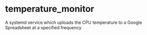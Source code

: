 # temperature_monitor
A systemd service which uploads the CPU temperature to a Google Spreadsheet at a specified frequency
